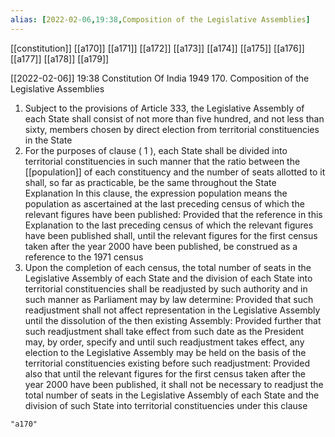 ```yaml
---
alias: [2022-02-06,19:38,Composition of the Legislative Assemblies]
---
```

[[constitution]] [[a170]] [[a171]] [[a172]] [[a173]] [[a174]] [[a175]] [[a176]] [[a177]] [[a178]] [[a179]]

[[2022-02-06]] 19:38
Constitution Of India 1949
170. Composition of the Legislative Assemblies
1) Subject to the provisions of Article 333, the Legislative Assembly of each State shall consist of not more than five hundred, and not less than sixty, members chosen by direct election from territorial constituencies in the State
2) For the purposes of clause ( 1 ), each State shall be divided into territorial constituencies in such manner that the ratio between the [[population]] of each constituency and the number of seats allotted to it shall, so far as practicable, be the same throughout the State Explanation In this clause, the expression population means the population as ascertained at the last preceding census of which the relevant figures have been published: Provided that the reference in this Explanation to the last preceding census of which the relevant figures have been published shall, until the relevant figures for the first census taken after the year 2000 have been published, be construed as a reference to the 1971 census
3) Upon the completion of each census, the total number of seats in the Legislative Assembly of each State and the division of each State into territorial constituencies shall be readjusted by such authority and in such manner as Parliament may by law determine: Provided that such readjustment shall not affect representation in the Legislative Assembly until the dissolution of the then existing Assembly: Provided further that such readjustment shall take effect from such date as the President may, by order, specify and until such readjustment takes effect, any election to the Legislative Assembly may be held on the basis of the territorial constituencies existing before such readjustment: Provided also that until the relevant figures for the first census taken after the year 2000 have been published, it shall not be necessary to readjust the total number of seats in the Legislative Assembly of each State and the division of such State into territorial constituencies under this clause
```query
"a170"
```